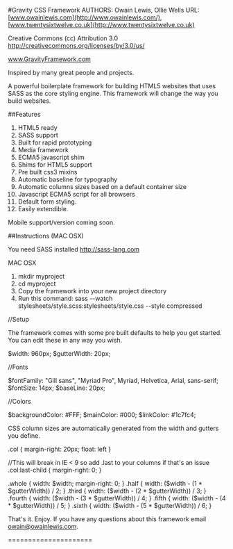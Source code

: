 #Gravity CSS Framework
AUTHORS: Owain Lewis, Ollie Wells
URL: [www.owainlewis.com](http://www.owainlewis.com/), [www.twentysixtwelve.co.uk](http://www.twentysixtwelve.co.uk)

Creative Commons (cc) Attribution 3.0
http://creativecommons.org/licenses/by/3.0/us/

www.GravityFramework.com

Inspired by many great people and projects.

A powerful boilerplate framework for building HTML5 websites that uses SASS as the core styling engine. This framework will change the way you build websites.

##Features

1. HTML5 ready
2. SASS support
3. Built for rapid prototyping
4. Media framework
5. ECMA5 javascript shim
6. Shims for HTML5 support
7. Pre built css3 mixins
8. Automatic baseline for typography
9. Automatic columns sizes based on a default container size
10. Javascript ECMA5 script for all browsers
11. Default form styling.
12. Easily extendible.

Mobile support/version coming soon.

##Instructions (MAC OSX)

You need SASS installed http://sass-lang.com

MAC OSX

1. mkdir myproject
2. cd myproject
3. Copy the framework into your new project directory
4. Run this command: sass --watch stylesheets/style.scss:stylesheets/style.css --style compressed

//Setup

The framework comes with some pre built defaults to help you get started. You can edit these in any way you wish. 

$width: 960px;
$gutterWidth: 20px;

//Fonts

$fontFamily: "Gill sans", "Myriad Pro", Myriad, Helvetica, Arial, sans-serif;
$fontSize: 14px;
$baseLine: 20px;

//Colors

$backgroundColor: #FFF;
$mainColor: #000;
$linkColor: #1c7fc4;

CSS column sizes are automatically generated from the width and gutters you define.

.col {
	margin-right: 20px;
	float: left
}

//This will break in IE < 9 so add .last to your columns if that's an issue
.col:last-child {
	margin-right: 0;
}

.whole {
	width: $width;
	margin-right: 0;
}
.half {
	width: ($width - (1 * $gutterWidth)) / 2;
}
.third {
	width: ($width - (2 * $gutterWidth)) / 3;
}
.fourth {
	width: ($width - (3 * $gutterWidth)) / 4;
}
.fifth {
	width: ($width - (4 * $gutterWidth)) / 5;
}
.sixth {
	width: ($width - (5 * $gutterWidth)) / 6;
}

That's it. Enjoy. If you have any questions about this framework email owain@owainlewis.com.

=====================




